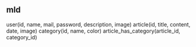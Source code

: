 ## mld ##

user(id, name, mail, password, description, image)
article(id, title, content, date, image)
category(id, name, color)
article_has_category(article_id, category_id)